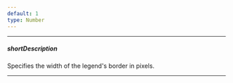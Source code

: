 ```yaml
---
default: 1
type: Number
---
```

---
##### shortDescription
Specifies the width of the legend's border in pixels.

---
